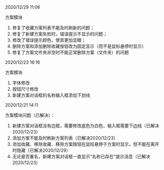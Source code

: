2020/12/29 11:06

方案模块

1. 修复了收藏方案列表不能及时刷新的问题；
2. 修复了新建方案失败时，错误提示不显示的问题； 
3. 修改了错误提示颜色，使其更加显眼； 
4. 删除方案和添加删除收藏按钮改为固定显示（而不是鼠标悬停时显示）
5. 修复了方案文件夹非空时不能正常删除方案（文件夹）的问题

2020/12/23 16:16

方案模块

1. 字体修改
2. 按钮尺寸修改
3. 新建方案对话框的名称输入框添加下划线

2020/12/21 14:11

方案模块问题（已解决）：

1. 新建方案对话框没有边框，需要修改底色为白色，输入框需要下边线（已解决2020/12/23）
2. 添加方案不能及时刷新方案列表（已解决2020/12/23）
3. 添加收藏、移除收藏、移除方案按钮在鼠标悬停于方案时显示，但不能在离开时隐藏（已解决2020/12/29）
4. 无论是否重名，新建方案对话框一直显示"名称已存在"提示消息（已解决2020/12/23）

